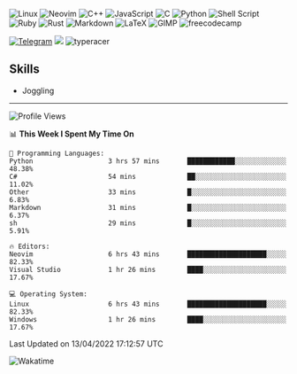 <!--![](https://github.com/Catalinhimself/Catalinhimself/blob/main/Sakura_Nene_CPP.jpg)-->
![Linux](https://img.shields.io/badge/Linux-FCC624?style=for-the-badge&logo=linux&logoColor=black)
![Neovim](https://img.shields.io/badge/NeoVim-%2357A143.svg?&style=for-the-badge&logo=neovim&logoColor=white)
![C++](https://img.shields.io/badge/c++-%2300599C.svg?style=for-the-badge&logo=c%2B%2B&logoColor=white)
![JavaScript](https://img.shields.io/badge/javascript-%23323330.svg?style=for-the-badge&logo=javascript&logoColor=%23F7DF1E)
![C](https://img.shields.io/badge/c-%2300599C.svg?style=for-the-badge&logo=c&logoColor=white)
![Python](https://img.shields.io/badge/python-3670A0?style=for-the-badge&logo=python&logoColor=ffdd54)
![Shell Script](https://img.shields.io/badge/shell_script-%23121011.svg?style=for-the-badge&logo=gnu-bash&logoColor=white)
![Ruby](https://img.shields.io/badge/ruby-%23CC342D.svg?style=for-the-badge&logo=ruby&logoColor=white)
![Rust](https://img.shields.io/badge/rust-%23000000.svg?style=for-the-badge&logo=rust&logoColor=white)
![Markdown](https://img.shields.io/badge/markdown-%23000000.svg?style=for-the-badge&logo=markdown&logoColor=white)
![LaTeX](https://img.shields.io/badge/latex-%23008080.svg?style=for-the-badge&logo=latex&logoColor=white)
![GIMP](https://img.shields.io/badge/gimp-5C5543?style=for-the-badge&logo=gimp&logoColor=white)
![freecodecamp](https://img.shields.io/badge/freecodecamp-27273D?style=for-the-badge&logo=freecodecamp&logoColor=white)



[![Telegram](https://img.shields.io/badge/Telegram-2CA5E0?style=for-the-badge&logo=telegram&logoColor=white)](https://t.me/catalinplesu) 
[![](https://www.codewars.com/users/Catalinhimself/badges/micro)](https://www.codewars.com/users/Catalinhimself)
![typeracer](https://img.shields.io/badge/typeracer_73WPM-2596be?style=for-the-badge)

## Skills
- Joggling

-----
<!--START_SECTION:waka-->
![Profile Views](http://img.shields.io/badge/Profile%20Views-13-blue)

📊 **This Week I Spent My Time On** 

```text
💬 Programming Languages: 
Python                   3 hrs 57 mins       ████████████░░░░░░░░░░░░░   48.38% 
C#                       54 mins             ██░░░░░░░░░░░░░░░░░░░░░░░   11.02% 
Other                    33 mins             █░░░░░░░░░░░░░░░░░░░░░░░░   6.83% 
Markdown                 31 mins             █░░░░░░░░░░░░░░░░░░░░░░░░   6.37% 
sh                       29 mins             █░░░░░░░░░░░░░░░░░░░░░░░░   5.91%

🔥 Editors: 
Neovim                   6 hrs 43 mins       ████████████████████░░░░░   82.33% 
Visual Studio            1 hr 26 mins        ████░░░░░░░░░░░░░░░░░░░░░   17.67%

💻 Operating System: 
Linux                    6 hrs 43 mins       ████████████████████░░░░░   82.33% 
Windows                  1 hr 26 mins        ████░░░░░░░░░░░░░░░░░░░░░   17.67%

```


 Last Updated on 13/04/2022 17:12:57 UTC
<!--END_SECTION:waka-->

![Wakatime](https://github-readme-stats.vercel.app/api/wakatime?username=catalinhimself&theme=calm&layout=compact)

  


